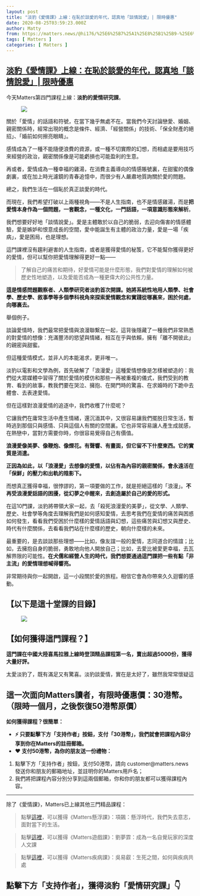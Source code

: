 ```yaml
---
layout: post
title: "淡豹《愛情課》上線：在恥於談愛的年代，認真地「談情說愛」| 限時優惠"
date: 2020-08-25T03:59:23.000Z
author: Matty
from: https://matters.news/@hi176/%25E6%25B7%25A1%25E8%25B1%25B9-%25E6%2584%259B%25E6%2583%2585%25E8%25AA%25B2-%25E4%25B8%258A%25E7%25B7%259A-%25E5%259C%25A8%25E6%2581%25A5%25E6%2596%25BC%25E8%25AB%2587%25E6%2584%259B%25E7%259A%2584%25E5%25B9%25B4%25E4%25BB%25A3-%25E8%25AA%258D%25E7%259C%259F%25E5%259C%25B0-%25E8%25AB%2587%25E6%2583%2585%25E8%25AA%25AA%25E6%2584%259B-%25E9%2599%2590%25E6%2599%2582%25E5%2584%25AA%25E6%2583%25A0-bafyreidfidyrkmwslrzhb7fqideqzkwpfn3zctks64fyd6kfve6rthza7q
tags: [ Matters ]
categories: [ Matters ]
---
```

<!--1598327963000-->
[淡豹《愛情課》上線：在恥於談愛的年代，認真地「談情說愛」| 限時優惠](https://matters.news/@hi176/%25E6%25B7%25A1%25E8%25B1%25B9-%25E6%2584%259B%25E6%2583%2585%25E8%25AA%25B2-%25E4%25B8%258A%25E7%25B7%259A-%25E5%259C%25A8%25E6%2581%25A5%25E6%2596%25BC%25E8%25AB%2587%25E6%2584%259B%25E7%259A%2584%25E5%25B9%25B4%25E4%25BB%25A3-%25E8%25AA%258D%25E7%259C%259F%25E5%259C%25B0-%25E8%25AB%2587%25E6%2583%2585%25E8%25AA%25AA%25E6%2584%259B-%25E9%2599%2590%25E6%2599%2582%25E5%2584%25AA%25E6%2583%25A0-bafyreidfidyrkmwslrzhb7fqideqzkwpfn3zctks64fyd6kfve6rthza7q)
------

<div>
<p>今天Matters第四門課程上線：<strong>淡豹的愛情研究課</strong>。</p><figure class="image">      <picture>        <source type="image/webp" media="(min-width: 768px)" srcset="https://assets.matters.news/processed/1080w/embed/6a9170c2-6344-47a3-a05d-cd5efcfef888.webp" onerror="this.srcset='https://assets.matters.news/embed/6a9170c2-6344-47a3-a05d-cd5efcfef888.png'">        <source media="(min-width: 768px)" srcset="https://assets.matters.news/processed/1080w/embed/6a9170c2-6344-47a3-a05d-cd5efcfef888.png" onerror="this.srcset='https://assets.matters.news/embed/6a9170c2-6344-47a3-a05d-cd5efcfef888.png'">        <source type="image/webp" srcset="https://assets.matters.news/processed/540w/embed/6a9170c2-6344-47a3-a05d-cd5efcfef888.webp">        <img src="https://assets.matters.news/embed/6a9170c2-6344-47a3-a05d-cd5efcfef888.png" srcset="https://assets.matters.news/processed/540w/embed/6a9170c2-6344-47a3-a05d-cd5efcfef888.png" loading="lazy" referrerpolicy="no-referrer">      </picture>    <figcaption><span></span></figcaption></figure><p>關於「愛情」的話語和符號，在當下幾乎無處不在。當我們今天討論戀愛、婚姻、親密關係時，經常出現的概念是條件、經濟、「經營關係」的技術、「保全財產的絕招」、「婚前如何擦亮眼睛」。</p><p>感情成為了一種不能隨便浪費的資源，或一種不切實際的幻想，而相處是要用技巧來經營的政治，親密關係像是可能虧損也可能盈利的生意。</p><p>再或者，愛情成為一種幸福的雞湯，在消費主義導向的情感賬號裏，在甜蜜的偶像劇裏，或在加上時光濾鏡的青春追憶中，而很少有人嚴肅地質詢關於愛的問題。</p><p>總之，我們生活在一個恥於真正談愛的時代。</p><p>而現在，我們希望打破以上兩種視角——不是人生指南，也不是情感雞湯，而是<strong>把愛情本身作為一個問題，一套觀念，一種文化，一門話語，一項意識形態來解析</strong>。</p><p>我們想要好好地「談情說愛」。愛是主體敢於以自己的脆弱，去迎向傷害的情感體驗，愛是嫉妒和恨意成長的空間，愛中能誕生有主體的政治力量，愛是一場「疾病」，愛是困局，也是理想。</p><p>這門課裡沒有趨利避害的人生指南，或者是獲得愛情的秘笈，它不能幫你獲得更好的愛情，但可以幫你把愛情理解得更好一點——</p><blockquote>了解自己的痛苦和期待，好愛情可能是什麼形態，我們對愛情的理解如何被歷史性地塑造，以及愛能否成為一種更偉大的公共性力量。</blockquote><p><strong>這是情感問題觀察者、人類學研究者淡豹首次開課。她將系統性地用人類學、社會學、歷史學、敘事學等多個學科視角來探索愛情觀念和實踐從哪裏來，困於何處，向哪裏去。</strong></p><p>舉個例子。</p><p>談論愛情時，我們最常把愛情與浪漫聯繫在一起，這背後隱藏了一種我們非常熟悉的對愛情的想像：充滿豐沛的慾望與情緒，相互在乎與依賴，擁有「離不開彼此」的親密與甜蜜。</p><p>但這種愛情模式，並非人的本能渴求，更非唯一。</p><p>淡豹以電影和文學為例，首先破解了「浪漫愛」這種愛情想像是怎樣被塑造的：我們從大眾媒體中習得了關於愛情的模仿和那些一再被重複的儀式，我們受到的教育、看到的故事，教我們要在哭泣、擁抱、在開門時的驚喜、在求婚時的下跪中去體會、去表達愛情。</p><p>但在這樣對浪漫愛情的追逐中，我們收穫了什麼呢？</p><p>它讓我們在庸常生活中產生情緒，還沉湎其中，又很容易讓我們擺脱日常生活，暫時逃到那個只與感情、只與這個人有關的空間裏。它也非常容易讓人產生成就感，在熱戀中，當對方需要你時，你很容易覺得自己有價值。</p><p><strong>浪漫愛像美夢、像鞭炮、像煙花。有聲響、有畫面，但它留不下什麼東⻄。它的實質是消遣。</strong></p><p><strong>正因為如此，以「浪漫愛」去想像的愛情，以佔有為內容的親密關係，會永遠活在「保鮮」的壓力和出軌的陰影下。</strong></p><p>而想真正獲得幸福，很悖謬的，第一項要做的工作，就是拒絕這樣的「浪漫」。<strong>不再受浪漫愛話語的困擾，從幻夢之中醒來，去創造屬於自己的愛的形式。</strong></p><p>在這10門課，淡豹將帶領大家一起，去「殺死浪漫愛的美夢」，從文學、人類學、歷史、社會學等角度去理解我們是如何感知愛情，去思考我們在愛情的痛苦與困惑如何發生，看看我們受困於什麼樣的愛情話語與幻想，這些痛苦與幻想又與歷史、時代有什麼關係，去看看我們站在什麼樣的歷史，朝向什麼樣的未來。</p><p>最重要的，是去談談那些理想——比如，像友誼一般的愛情，志同道合的情誼；比如，去擁抱自身的脆弱，勇敢地向他人開放自己；比如，去愛比被愛更幸福，去瓦解界限的可能性。<strong>在犬儒和經營人生的時代，我們想要通過這門課把一些有點「非主流」的愛情理想喊得響亮。</strong></p><p>非常期待與你一起開啟，這一小段關於愛的旅程。相信它會為你帶來久久迴響的感動。</p><h2><strong>【以下是這十堂課的目錄】</strong></h2><figure class="image">      <picture>        <source type="image/webp" media="(min-width: 768px)" srcset="https://assets.matters.news/processed/1080w/embed/9f4b1a6f-a59d-47b2-a274-5ee584bdc553.webp" onerror="this.srcset='https://assets.matters.news/embed/9f4b1a6f-a59d-47b2-a274-5ee584bdc553.png'">        <source media="(min-width: 768px)" srcset="https://assets.matters.news/processed/1080w/embed/9f4b1a6f-a59d-47b2-a274-5ee584bdc553.png" onerror="this.srcset='https://assets.matters.news/embed/9f4b1a6f-a59d-47b2-a274-5ee584bdc553.png'">        <source type="image/webp" srcset="https://assets.matters.news/processed/540w/embed/9f4b1a6f-a59d-47b2-a274-5ee584bdc553.webp">        <img src="https://assets.matters.news/embed/9f4b1a6f-a59d-47b2-a274-5ee584bdc553.png" srcset="https://assets.matters.news/processed/540w/embed/9f4b1a6f-a59d-47b2-a274-5ee584bdc553.png" loading="lazy" referrerpolicy="no-referrer">      </picture>    <figcaption><span></span></figcaption></figure><h2><strong>【如何獲得這門課程？】</strong></h2><p><strong>這門課在中國大陸喜馬拉雅上線時登頂精品課程第一名，賣出超過5000份，獲得大量好評。</strong></p><pre class="ql-syntax">太愛淡豹了，既有滿足又有驚喜。淡豹談愛情，實在是太好了，雖然我常常懷疑這課能否賣出去，強調歷史性和知識性，對聽眾基礎知識的要求也比較高。引發不同角度的思考，適合反覆聽，每次都有新的感觸。</pre><h2><strong>這一次面向Matters讀者，有限時優惠價：30港幣。（限時一個月，之後恢復50港幣原價）</strong></h2><p><strong>如何獲得課程？很簡單：</strong></p><ul><li><strong>⚡️ 只要點擊下方「支持作者」按鈕，支付「30港幣」，我們就會把課程內容分享到你在Matters的註冊郵箱。</strong></li><li><strong>❤️ 支付50港幣，為你的朋友送一份禮物：</strong></li></ul><ol><li>點擊下方「支持作者」按鈕，支付50港幣，請向 customer@matters.news 發送你和朋友的郵箱地址，並註明你的Matters用戶名；</li><li>我們將把課程內容分別分享到這兩個郵箱，你和你的朋友都可以獲得課程內容。</li></ol><hr><p>除了《愛情課》，Matters已上線其他三門精品課程：</p><blockquote>點擊<a href="https://matters.news/@hi176/%E9%A0%85%E9%A3%86%E9%96%8B%E8%AA%B2-%E6%87%B8%E6%B5%AE%E6%99%82%E4%BB%A3-%E6%88%91%E5%80%91%E5%A4%B1%E5%8E%BB%E6%84%8F%E5%BF%97-%E9%9D%A2%E5%B0%8D%E7%95%B6%E4%B8%8B%E7%9A%84%E7%94%9F%E6%B4%BB-%E9%99%90%E6%99%82%E5%84%AA%E6%83%A0-bafyreidtrf4vmzng7elatft73imruc24gxk7nbjrwl2zbjk5jmdpnon53a" target="_blank">這裡</a>，可以獲得《Matters懸浮課》：項飆：懸浮時代，我們失去意志，面對當下的生活。</blockquote><blockquote>點擊<a href="https://matters.news/@hi176/matters%E9%81%8A%E6%88%B2%E8%AA%B2-%E6%88%90%E7%82%BA%E4%B8%80%E5%90%8D%E8%87%AA%E8%A6%BA%E7%8E%A9%E5%AE%B6%E7%9A%84%E6%B7%B1%E5%BA%A6%E4%BA%BA%E6%96%87%E8%AA%B2-%E9%99%90%E6%99%82%E5%84%AA%E6%83%A0-bafyreiefqiq54wrdvvcx5o4qmirgjbga4khwbetew5weja24hb5a3xslly" target="_blank">這裡</a>，可以獲得《Matters遊戲課》：劉夢霏：成為一名自覺玩家的深度人文課</blockquote><blockquote>點擊<a href="https://matters.news/@hi176/%E5%A6%82%E4%BD%95%E8%88%87%E7%96%BE%E7%97%85%E5%85%B1%E8%99%95-matters-%E7%96%BE%E7%97%85%E8%AA%B2-%E9%99%90%E6%99%82%E7%89%B9%E5%83%B9%E4%B8%AD-bafyreie3lprpmnytdqmdarpm5mlwqoknv4rupscozsoav3q6yiusfnsxly" target="_blank">這裡</a>，可以獲得《Matters疾病課》：吳易叡：生死之間，如何與疾病共處</blockquote><h2><strong>點擊下方「支持作者」，獲得淡豹「愛情研究課」👇</strong></h2>
</div>
